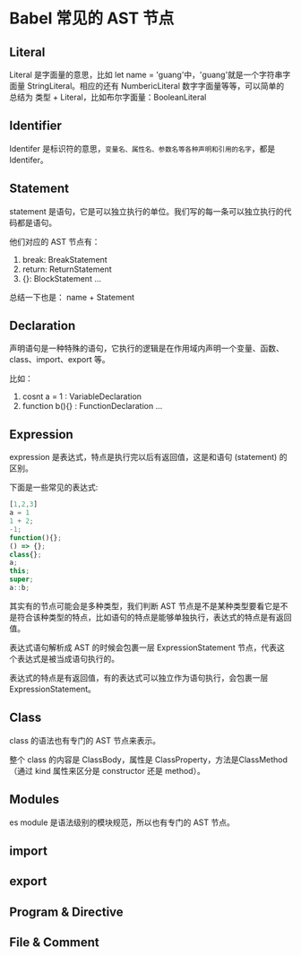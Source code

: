 # Babel 常见的 AST 节点

## Literal

Literal 是字面量的意思，比如 let name = 'guang'中，'guang'就是一个字符串字面量 StringLiteral。相应的还有 NumbericLiteral 数字字面量等等，可以简单的总结为 类型 + Literal，比如布尔字面量：BooleanLiteral

## Identifier
Identifer 是标识符的意思，`变量名、属性名、参数名等各种声明和引用的名字`，都是Identifer。

## Statement
statement 是语句，它是可以独立执行的单位。我们写的每一条可以独立执行的代码都是语句。

他们对应的 AST 节点有：

1. break: BreakStatement
1. return: ReturnStatement
1. {}: BlockStatement
...

总结一下也是： name + Statement

## Declaration
声明语句是一种特殊的语句，它执行的逻辑是在作用域内声明一个变量、函数、class、import、export 等。

比如：
1. cosnt a = 1 : VariableDeclaration
1. function b(){} : FunctionDeclaration
...

## Expression
expression 是表达式，特点是执行完以后有返回值，这是和语句 (statement) 的区别。

下面是一些常见的表达式:

```js
[1,2,3]
a = 1
1 + 2;
-1;
function(){};
() => {};
class{};
a;
this;
super;
a::b;
```

其实有的节点可能会是多种类型，我们判断 AST 节点是不是某种类型要看它是不是符合该种类型的特点，比如语句的特点是能够单独执行，表达式的特点是有返回值。

表达式语句解析成 AST 的时候会包裹一层 ExpressionStatement 节点，代表这个表达式是被当成语句执行的。

表达式的特点是有返回值，有的表达式可以独立作为语句执行，会包裹一层 ExpressionStatement。

## Class

class 的语法也有专门的 AST 节点来表示。

整个 class 的内容是 ClassBody，属性是 ClassProperty，方法是ClassMethod（通过 kind 属性来区分是 constructor 还是 method）。

## Modules

es module 是语法级别的模块规范，所以也有专门的 AST 节点。

## import

## export

## Program & Directive

## File & Comment
